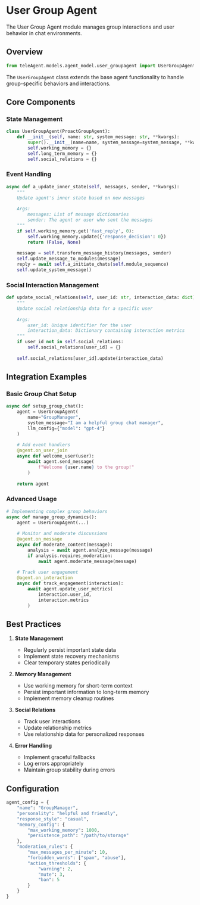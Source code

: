 # User Group Agent

The User Group Agent module manages group interactions and user behavior in chat environments.

## Overview

```python
from teleAgent.models.agent_model.user_groupagent import UserGroupAgent
```

The `UserGroupAgent` class extends the base agent functionality to handle group-specific behaviors and interactions.

## Core Components

### State Management

```python
class UserGroupAgent(ProactGroupAgent):
    def __init__(self, name: str, system_message: str, **kwargs):
        super().__init__(name=name, system_message=system_message, **kwargs)
        self.working_memory = {}
        self.long_term_memory = {}
        self.social_relations = {}
```

### Event Handling

```python
async def a_update_inner_state(self, messages, sender, **kwargs):
    """
    Update agent's inner state based on new messages
    
    Args:
        messages: List of message dictionaries
        sender: The agent or user who sent the messages
    """
    if self.working_memory.get('fast_reply', 0):
        self.working_memory.update({'response_decision': 0})
        return (False, None)
        
    message = self.transform_message_history(messages, sender)
    self.update_message_to_modules(message)
    reply = await self.a_initiate_chats(self.module_sequence)
    self.update_system_message()
```

### Social Interaction Management

```python
def update_social_relations(self, user_id: str, interaction_data: dict):
    """
    Update social relationship data for a specific user
    
    Args:
        user_id: Unique identifier for the user
        interaction_data: Dictionary containing interaction metrics
    """
    if user_id not in self.social_relations:
        self.social_relations[user_id] = {}
    
    self.social_relations[user_id].update(interaction_data)
```

## Integration Examples

### Basic Group Chat Setup

```python
async def setup_group_chat():
    agent = UserGroupAgent(
        name="GroupManager",
        system_message="I am a helpful group chat manager",
        llm_config={"model": "gpt-4"}
    )
    
    # Add event handlers
    @agent.on_user_join
    async def welcome_user(user):
        await agent.send_message(
            f"Welcome {user.name} to the group!"
        )
        
    return agent
```

### Advanced Usage

```python
# Implementing complex group behaviors
async def manage_group_dynamics():
    agent = UserGroupAgent(...)
    
    # Monitor and moderate discussions
    @agent.on_message
    async def moderate_content(message):
        analysis = await agent.analyze_message(message)
        if analysis.requires_moderation:
            await agent.moderate_message(message)
            
    # Track user engagement
    @agent.on_interaction
    async def track_engagement(interaction):
        await agent.update_user_metrics(
            interaction.user_id,
            interaction.metrics
        )
```

## Best Practices

1. **State Management**
   - Regularly persist important state data
   - Implement state recovery mechanisms
   - Clear temporary states periodically

2. **Memory Management**
   - Use working memory for short-term context
   - Persist important information to long-term memory
   - Implement memory cleanup routines

3. **Social Relations**
   - Track user interactions
   - Update relationship metrics
   - Use relationship data for personalized responses

4. **Error Handling**
   - Implement graceful fallbacks
   - Log errors appropriately
   - Maintain group stability during errors

## Configuration

```python
agent_config = {
    "name": "GroupManager",
    "personality": "helpful and friendly",
    "response_style": "casual",
    "memory_config": {
        "max_working_memory": 1000,
        "persistence_path": "/path/to/storage"
    },
    "moderation_rules": {
        "max_messages_per_minute": 10,
        "forbidden_words": ["spam", "abuse"],
        "action_thresholds": {
            "warning": 2,
            "mute": 3,
            "ban": 5
        }
    }
}
``` 
